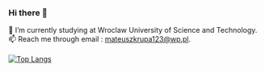 ### Hi there 👋 <br /> 
🔭 I’m currently studying at Wroclaw University of Science and Technology. <br /> 
📫 Reach me through email : mateuszkrupa123@wp.pl.
<br /> <br /> 
[![Top Langs](https://github-readme-stats.vercel.app/api/top-langs/?username=MKrupa-hub&hide=javascript,html)](https://github.com/MKrupa-hub/github-readme-stats)
